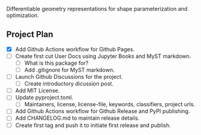Differentiable geometry representations for shape parameterization and optimization.


## Project Plan
- [x] Add Github Actions workflow for Github Pages.
- [ ] Create first cut User Docs using Jupyter Books and MyST markdown.
    - [ ] What is this package for?
    - [ ] Add .gitignore for MyST markdown.
- [ ] Launch Github Discussions for the project.
    - [ ] Create introductory dicussion post.
- [ ] Add MIT License.
- [ ] Update pyproject.toml.
    - [ ] Maintainers, license, license-file, keywords, classifiers, project urls.
- [ ] Add Github Actions workflow for Github Release and PyPI publishing.
- [ ] Add CHANGELOG.md to maintain release details.
- [ ] Create first tag and push it to initiate first release and publish.